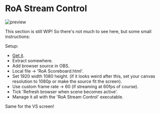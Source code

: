 # RoA Stream Control
![preview](https://cdn.discordapp.com/attachments/574303886869790730/700308095779340298/unknown.png)

This section is still WIP! So there's not much to see here, but some small instructions:

Setup:
- [Get it](https://github.com/Readek/RoA-Stream-Control/releases).
- Extract somewhere.
- Add browser source in OBS.
- Local file -> 'RoA Scoreboard.html'.
- Set 1920 width 1080 height. (if it looks weird after this, set your canvas resolution to 1080p or make the source fit the screen).
- Use custom frame rate -> 60 (if streaming at 60fps of course).
- Tick 'Refresh browser when scene becomes active'.
- Manage it all with the 'RoA Stream Control' executable.

Same for the VS screen!

